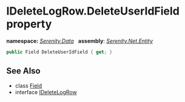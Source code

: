 # IDeleteLogRow.DeleteUserIdField property
**namespace:** *[Serenity.Data](../../README.md#serenity.data-namespace)*   **assembly**: *[Serenity.Net.Entity](../../README.md)*

```csharp
public Field DeleteUserIdField { get; }
```

## See Also

* class [Field](../Field.md)
* interface [IDeleteLogRow](../IDeleteLogRow.md)